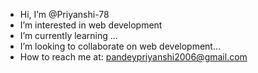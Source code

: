 - Hi, I’m @Priyanshi-78
- I’m interested in web development
- I’m currently learning ...
- I’m looking to collaborate on web development... 
- How to reach me at:
 pandeypriyanshi2006@gmail.com


<!---
Priyanshi-78/Priyanshi-78 is a ✨ special ✨ repository because its `README.md` (this file) appears on your GitHub profile.
You can click the Preview link to take a look at your changes.
--->
